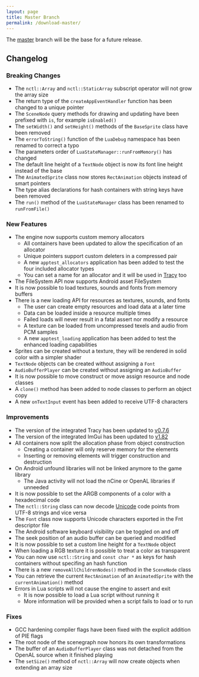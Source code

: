 ```yaml
---
layout: page
title: Master Branch
permalink: /download-master/
---
```


The [master](https://github.com/nCine/nCine/tree/master) branch will be the base for a future release.

## Changelog

### Breaking Changes
- The `nctl::Array` and `nctl::StaticArray` subscript operator will not grow the array size
- The return type of the `createAppEventHandler` function has been changed to a unique pointer
- The `SceneNode` query methods for drawing and updating have been prefixed with `is`, for example `isEnabled()`
- The `setWidth()` and `setHeight()` methods of the `BaseSprite` class have been removed
- The `errorToString()` function of the `LuaDebug` namespace has been renamed to correct a typo
- The parameters order of `LuaStateManager::runFromMemory()` has changed
- The default line height of a `TextNode` object is now its font line height instead of the base
- The `AnimatedSprite` class now stores `RectAnimation` objects instead of smart pointers
- The type alias declarations for hash containers with string keys have been removed
- The `run()` method of the `LuaStateManager` class has been renamed to `runFromFile()`

### New Features
- The engine now supports custom memory allocators
  - All containers have been updated to allow the specification of an allocator
  - Unique pointers support custom deleters in a compressed pair
  - A new `apptest_allocators` application has been added to test the four included allocator types
  - You can set a name for an allocator and it will be used in [Tracy](https://github.com/wolfpld/tracy/releases/tag/v0.7.3) too
- The FileSystem API now supports Android asset FileSystem
- It is now possible to load textures, sounds and fonts from memory buffers
- There is a new loading API for resources as textures, sounds, and fonts
  - The user can create empty resources and load data at a later time
  - Data can be loaded inside a resource multiple times
  - Failed loads will never result in a fatal assert nor modify a resource
  - A texture can be loaded from uncompressed texels and audio from PCM samples
  - A new `apptest_loading` application has been added to test the enhanced loading capabilities
- Sprites can be created without a texture, they will be rendered in solid color with a simpler shader
- `TextNode` objects can be created without assigning a `Font`
- `AudioBufferPlayer` can be created without assigning an `AudioBuffer`
- It is now possible to move construct or move assign resource and node classes
- A `clone()` method has been added to node classes to perform an object copy
- A new `onTextInput` event has been added to receive UTF-8 characters

### Improvements
- The version of the integrated Tracy has been updated to [v0.7.6](https://github.com/wolfpld/tracy/releases/tag/v0.7.6)
- The version of the integrated ImGui has been updated to [v1.82](https://github.com/ocornut/imgui/releases/tag/v1.82)
- All containers now split the allocation phase from object construction
  - Creating a container will only reserve memory for the elements
  - Inserting or removing elements will trigger construction and destruction
- On Android unfound libraries will not be linked anymore to the game library
  - The Java activity will not load the nCine or OpenAL libraries if unneeded
- It is now possible to set the ARGB components of a color with a hexadecimal code
- The `nctl::String` class can now decode [Unicode](http://unicode.org) code points from UTF-8 strings and vice versa
- The `Font` class now supports Unicode characters exported in the Fnt descriptor file
- The Android software keyboard visibility can be toggled on and off
- The seek position of an audio buffer can be queried and modified
- It is now possible to set a custom line height for a `TextNode` object
- When loading a RGB texture it is possible to treat a color as transparent
- You can now use `nctl::String` and `const char *` as keys for hash containers without specifing an hash function
- There is a new `removeAllChildrenNodes()` method in the `SceneNode` class
- You can retrieve the current `RectAnimation` of an `AnimatedSprite` with the `currentAnimation()` method
- Errors in Lua scripts will not cause the engine to assert and exit
  - It is now possible to load a Lua script without running it
  - More information will be provided when a script fails to load or to run

### Fixes
- GCC hardening compiler flags have been fixed with the explicit addition of PIE flags
- The root node of the scenegraph now honors its own transformations
- The buffer of an `AudioBufferPlayer` class was not detached from the OpenAL source when it finished playing
- The `setSize()` method of `nctl::Array` will now create objects when extending an array size
